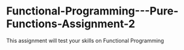 # Functional-Programming---Pure-Functions-Assignment-2
This assignment will test your skills on Functional Programming 
